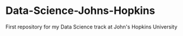 # Data-Science-Johns-Hopkins
First repository for my Data Science track at John's Hopkins University
